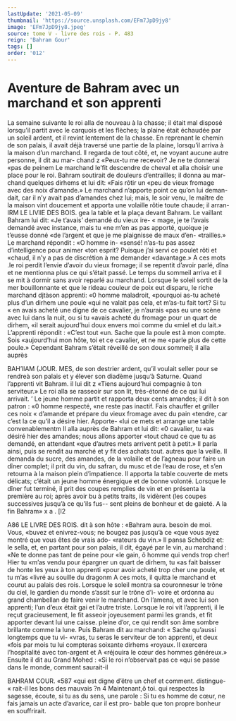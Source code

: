 ```yaml
---
lastUpdate: '2021-05-09'
thumbnail: 'https://source.unsplash.com/EFm7JpD9jy8'
image: 'EFm7JpD9jy8.jpeg'
source: tome V - livre des rois - P. 483
reign: 'Bahram Gour'
tags: []
order: '012'
---
```


# Aventure de Bahram avec un marchand et son apprenti

La semaine suivante le roi alla de nouveau à la
chasse; il était mal disposé lorsqu’il partit avec le
carquois et les flèches; la plaine était échaudée par
un soleil ardent, et il revint lentement de la chasse.
En reprenant le chemin de son palais, il avait déjà
traversé une partie de la plaine, lorsqu’il arriva à la
maison d’un marchand. ll regarda de tout côté, et,
ne voyant aucune autre personne, il dit au mar-
chand z «Peux-tu me recevoir? Je ne te donnerai
«pas de peinem Le marchand le’fit descendre de
cheval et alla choisir une place pour le roi. Bahram
soutirait de douleurs d’entrailles; il donna au mar-
chand quelques dirhems et lui dit: «Fais rôtir un «peu de vieux fromage avec des noix d’amande.»
Le marchand n’apporte point ce qu’on lui deman-
dait, car il n’y avait pas d’amandes chez lui; mais,
le soir venu, le maître de la maison vint doucement et apporta une volaille rôtie toute chaude; il arran-
IRM LE LlVllE DES BOIS.
gea la table et la plaça devant Bahram. Le vaillant Bahram lui dit: «Je t’avais’ demandé du vieux ire-
« mage, je te l’avais demandé avec instance, mais tu
«ne m’en as pas apporté, quoique je t’eusse donné
«de l’argent et que je me plaignisse de maux d’en- «trailles.» Le marchand répondit : «O homme in- «sensé! n’as-tu pas assez d’intelligence pour animer
«ton esprit? Puisque j’ai servi ce poulet rôti et «chaud, il n’y a pas de discrétion à me demander «davantage.» A ces mots .le roi perdit l’envie d’avoir du vieux fromage; il se repentit d’avoir parlé, dîna et ne mentionna plus ce qui s’était passé. Le temps
du sommeil arriva et il se mit à dormir sans avoir reparlé au marchand.
Lorsque le soleil sortit de la mer bouillonnante et que le rideau couleur de poix eut disparu, le riche marchand djtàson apprenti: «0 homme maladroit, «pourquoi as-tu acheté plus d’un dirhem une poule
«qui ne valait pas cela, et m’as-tu fait tort? Si tu
« en avais acheté une digne de ce cavalier, je n’aurais
«pas eu une scène avec lui dans la nuit, ou si tu «avais acheté du fromage pour un quart de dirhem,
«il serait aujourd’hui doux envers moi comme du
«miel et du lait.» L’apprenti répondit : «C’est tout
«un. Sache que la poule est à mon compte. Sois
«aujourd’hui mon hôte, toi et ce cavalier, et ne me
«parle plus de cette poule.» Cependant Bahram s’était réveillé de son doux sommeil; il alla auprès

BAH’llAM (JOUR. MES, de son destrier ardent, qu’il voulait seller pour se
rendreà son palais et y élever son diadème jusqu’à
Saturne. Quand l’apprenti vit Bahram. il lui dit z «Tiens aujourd’hui compagnie à ton serviteur.» Le
roi alla se rasseoir sur son lit, très-étonné de ce qui
lui arrivait. ’
Le jeune homme partit et rapporta deux cents
amandes; il dit à son patron : «0 homme respecté, «ne reste pas inactif. Fais chauffer et griller ces noix « d’amande et prépare du vieux fromage avec du pain «tendre, car c’est la ce qu’il a désire hier. Apporte-
«lui ce mets et arrange une table convenablementm Il alla auprès de Bahram et lui dit: «0 cavalier, tu «as désiré hier des amandes; nous allons apporter «tout chaud ce que tu as demandé, en attendant «que d’autres mets arrivent petit à petit.» Il parla
ainsi, puis se rendit au marché et y fit des achats tout. autres que la veille. Il demanda du sucre, des amandes, de la volaille et de l’agneau pour faire un dîner complet; il prit du vin, du safran, du musc
et de l’eau de rose, et s’en retourna à la maison
plein d’impatience. Il apporta la table couverte de mets délicats; c’était un jeune homme énergique et
de bonne volonté. Lorsque le dîner fut terminé, il
prit des coupes remplies de vin et en présenta la première au roi; après avoir bu à petits traits, ils vidèrent (les coupes successives jusqu’à ce qu’ils fus--
sent pleins de bonheur et de gaieté. A la fin Bahram»
x
a . [l2

A86 LE LIVRE DES ROIS.
dit à son hôte : «Bahram aura. besoin de moi. Vous,
«buvez et enivrez-vous; ne bougez pas jusqu’à ce «que vous ayez montré que vous êtes de vrais ado- «rateurs du vin.» Il pansa Schebdiz et: le sella, et, en partant pour son palais, il dit, égayé par le vin,
au marchand : «Ne te donne pas tant de peine pour «le gain, ô homme qui vends trop cher! Hier tu «m’as vendu pour épargner un quart de dirhem, tu
«as fait baisser de honte les yeux à ton apprenti «pour avoir acheté trop cher une poule, et tu m’as «livré au souille du dragonm A ces mots, il quitta le marchand et courut au palais des rois.
Lorsque le soleil montra sa couronnesur le trône du ciel, le gardien du monde s’assit sur le trône d’i-
voire et ordonna au grand chambellan de faire venir le marchand. On l’amena, et avec lui son apprenti; l’un d’eux était gai et l’autre triste. Lorsque le roi vit
l’apprenti, il le reçut gracieusement, le fit asseoir joyeusement parmi les grands, et fit apporter devant lui une caisse. pleine d’or, ce qui rendit son âme sombre brillante comme la lune. Puis Bahram dit au marchand: « Sache qu’aussi longtemps que tu vi- «vras, tu seras le serviteur de ton apprenti, et deux «fois par mois tu lui compteras soixante dirhems «royaux. Il exercera l’hospitalité avec ton-argent et
A «réjouira le cœur des hommes généreux.» Ensuite il
dit au Grand Mohed : «Si le roi n’observait pas ce «qui se passe dans le monde, comment saurait-il

BAHRAM COUR. «587 «qui est digne d’être un chef et comment. distingue-
« rait-il les bons des mauvais ?n 4 Maintenant,ô toi. qui respectes la sagesse, écoute,
si tu as du sens, une parole : Si tu es homme de cœur, ne fais jamais un acte d’avarice, car il est pro-
bable que ton propre bonheur en souffrirait.
